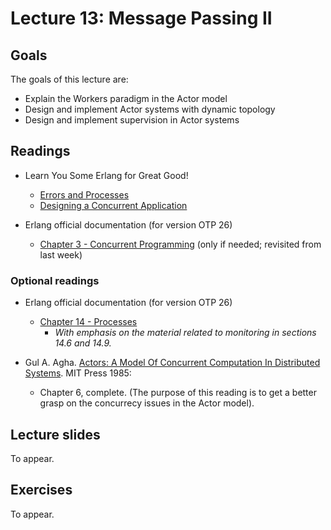 # Lecture 13: Message Passing II

## Goals

The goals of this lecture are:

* Explain the Workers paradigm in the Actor model
* Design and implement Actor systems with dynamic topology
* Design and implement supervision in Actor systems

## Readings

* Learn You Some Erlang for Great Good!
  * [Errors and Processes](https://learnyousomeerlang.com/errors-and-processes)
  * [Designing a Concurrent Application](https://learnyousomeerlang.com/designing-a-concurrent-application)
  
* Erlang official documentation (for version OTP 26) 
  * [Chapter 3 - Concurrent Programming](https://www.erlang.org/docs/26/getting_started/conc_prog) (only if needed; revisited from last week)

### Optional readings

* Erlang official documentation (for version OTP 26)
  * [Chapter 14 - Processes](https://www.erlang.org/docs/26/reference_manual/processes)
    * _With emphasis on the material related to monitoring in sections 14.6 and 14.9._

* Gul A. Agha. [Actors: A Model Of Concurrent Computation In Distributed Systems](http://dspace.mit.edu/handle/1721.1/6952). MIT Press 1985:
  * Chapter 6, complete. (The purpose of this reading is to get a better grasp on the concurrecy issues in the Actor model).

## Lecture slides

To appear.

## Exercises

To appear.
